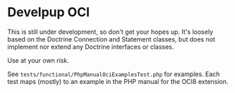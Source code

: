 Develpup OCI
============

This is still under development, so don't get your hopes up. It's loosely based on the Doctrine
Connection and Statement classes, but does not implement nor extend any Doctrine interfaces or
classes.

Use at your own risk.

See `tests/functional/PhpManualOciExamplesTest.php` for examples. Each test maps (mostly) to an
example in the PHP manual for the OCI8 extension.

